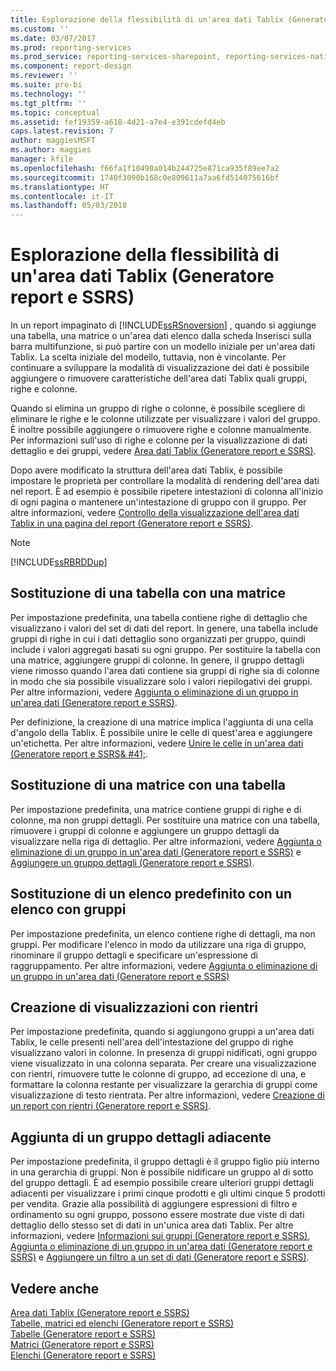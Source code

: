 ```yaml
---
title: Esplorazione della flessibilità di un'area dati Tablix (Generatore report e SSRS) | Microsoft Docs
ms.custom: ''
ms.date: 03/07/2017
ms.prod: reporting-services
ms.prod_service: reporting-services-sharepoint, reporting-services-native
ms.component: report-design
ms.reviewer: ''
ms.suite: pro-bi
ms.technology: ''
ms.tgt_pltfrm: ''
ms.topic: conceptual
ms.assetid: fef19359-a618-4d21-a7e4-e391cdefd4eb
caps.latest.revision: 7
author: maggiesMSFT
ms.author: maggies
manager: kfile
ms.openlocfilehash: f66fa1f10498a014b244725e871ca935f89ee7a2
ms.sourcegitcommit: 1740f3090b168c0e809611a7aa6fd514075616bf
ms.translationtype: HT
ms.contentlocale: it-IT
ms.lasthandoff: 05/03/2018
---
```

# <a name="exploring-the-flexibility-of-a-tablix-data-region-report-builder-and-ssrs"></a>Esplorazione della flessibilità di un'area dati Tablix (Generatore report e SSRS)
In un report impaginato di [!INCLUDE[ssRSnoversion](../../includes/ssrsnoversion-md.md)] , quando si aggiunge una tabella, una matrice o un'area dati elenco dalla scheda Inserisci sulla barra multifunzione, si può partire con un modello iniziale per un'area dati Tablix. La scelta iniziale del modello, tuttavia, non è vincolante. Per continuare a sviluppare la modalità di visualizzazione dei dati è possibile aggiungere o rimuovere caratteristiche dell'area dati Tablix quali gruppi, righe e colonne.  
  
 Quando si elimina un gruppo di righe o colonne, è possibile scegliere di eliminare le righe e le colonne utilizzate per visualizzare i valori del gruppo. È inoltre possibile aggiungere o rimuovere righe e colonne manualmente. Per informazioni sull'uso di righe e colonne per la visualizzazione di dati dettaglio e dei gruppi, vedere [Area dati Tablix &#40;Generatore report e SSRS&#41;](../../reporting-services/report-design/tablix-data-region-report-builder-and-ssrs.md).  
  
 Dopo avere modificato la struttura dell'area dati Tablix, è possibile impostare le proprietà per controllare la modalità di rendering dell'area dati nel report. È ad esempio è possibile ripetere intestazioni di colonna all'inizio di ogni pagina o mantenere un'intestazione di gruppo con il gruppo. Per altre informazioni, vedere [Controllo della visualizzazione dell'area dati Tablix in una pagina del report &#40;Generatore report e SSRS&#41;](../../reporting-services/report-design/controlling-the-tablix-data-region-display-on-a-report-page.md).  
  
> [!NOTE]  
>  [!INCLUDE[ssRBRDDup](../../includes/ssrbrddup-md.md)]  
  
## <a name="changing-a-table-to-a-matrix"></a>Sostituzione di una tabella con una matrice  
 Per impostazione predefinita, una tabella contiene righe di dettaglio che visualizzano i valori del set di dati del report. In genere, una tabella include gruppi di righe in cui i dati dettaglio sono organizzati per gruppo, quindi include i valori aggregati basati su ogni gruppo. Per sostituire la tabella con una matrice, aggiungere gruppi di colonne. In genere, il gruppo dettagli viene rimosso quando l'area dati contiene sia gruppi di righe sia di colonne in modo che sia possibile visualizzare solo i valori riepilogativi dei gruppi. Per altre informazioni, vedere [Aggiunta o eliminazione di un gruppo in un'area dati &#40;Generatore report e SSRS&#41;](../../reporting-services/report-design/add-or-delete-a-group-in-a-data-region-report-builder-and-ssrs.md).  
  
 Per definizione, la creazione di una matrice implica l'aggiunta di una cella d'angolo della Tablix. È possibile unire le celle di quest'area e aggiungere un'etichetta. Per altre informazioni, vedere [Unire le celle in un'area dati &#40;Generatore report e SSRS& #41;](../../reporting-services/report-design/merge-cells-in-a-data-region-report-builder-and-ssrs.md).  
  
## <a name="changing-a-matrix-to-a-table"></a>Sostituzione di una matrice con una tabella  
 Per impostazione predefinita, una matrice contiene gruppi di righe e di colonne, ma non gruppi dettagli. Per sostituire una matrice con una tabella, rimuovere i gruppi di colonne e aggiungere un gruppo dettagli da visualizzare nella riga di dettaglio. Per altre informazioni, vedere [Aggiunta o eliminazione di un gruppo in un'area dati &#40;Generatore report e SSRS&#41;](../../reporting-services/report-design/add-or-delete-a-group-in-a-data-region-report-builder-and-ssrs.md) e [Aggiungere un gruppo dettagli &#40;Generatore report e SSRS&#41;](../../reporting-services/report-design/add-a-details-group-report-builder-and-ssrs.md).  
  
## <a name="changing-a-default-list-to-a-grouped-list"></a>Sostituzione di un elenco predefinito con un elenco con gruppi  
 Per impostazione predefinita, un elenco contiene righe di dettagli, ma non gruppi. Per modificare l'elenco in modo da utilizzare una riga di gruppo, rinominare il gruppo dettagli e specificare un'espressione di raggruppamento. Per altre informazioni, vedere [Aggiunta o eliminazione di un gruppo in un'area dati &#40;Generatore report e SSRS&#41;](../../reporting-services/report-design/add-or-delete-a-group-in-a-data-region-report-builder-and-ssrs.md)  
  
## <a name="creating-stepped-displays"></a>Creazione di visualizzazioni con rientri  
 Per impostazione predefinita, quando si aggiungono gruppi a un'area dati Tablix, le celle presenti nell'area dell'intestazione del gruppo di righe visualizzano valori in colonne. In presenza di gruppi nidificati, ogni gruppo viene visualizzato in una colonna separata. Per creare una visualizzazione con rientri, rimuovere tutte le colonne di gruppo, ad eccezione di una, e formattare la colonna restante per visualizzare la gerarchia di gruppi come visualizzazione di testo rientrata. Per altre informazioni, vedere [Creazione di un report con rientri &#40;Generatore report e SSRS&#41;](../../reporting-services/report-design/create-a-stepped-report-report-builder-and-ssrs.md).  
  
## <a name="adding-an-adjacent-details-group"></a>Aggiunta di un gruppo dettagli adiacente  
 Per impostazione predefinita, il gruppo dettagli è il gruppo figlio più interno in una gerarchia di gruppi. Non è possibile nidificare un gruppo al di sotto del gruppo dettagli. È ad esempio possibile creare ulteriori gruppi dettagli adiacenti per visualizzare i primi cinque prodotti e gli ultimi cinque 5 prodotti per vendita. Grazie alla possibilità di aggiungere espressioni di filtro e ordinamento su ogni gruppo, possono essere mostrate due viste di dati dettaglio dello stesso set di dati in un'unica area dati Tablix. Per altre informazioni, vedere [Informazioni sui gruppi &#40;Generatore report e SSRS&#41;](../../reporting-services/report-design/understanding-groups-report-builder-and-ssrs.md), [Aggiunta o eliminazione di un gruppo in un'area dati &#40;Generatore report e SSRS&#41;](../../reporting-services/report-design/add-or-delete-a-group-in-a-data-region-report-builder-and-ssrs.md) e [Aggiungere un filtro a un set di dati &#40;Generatore report e SSRS&#41;](../../reporting-services/report-data/add-a-filter-to-a-dataset-report-builder-and-ssrs.md).  
  
## <a name="see-also"></a>Vedere anche  
 [Area dati Tablix &#40;Generatore report e SSRS&#41;](../../reporting-services/report-design/tablix-data-region-report-builder-and-ssrs.md)   
 [Tabelle, matrici ed elenchi &#40;Generatore report e SSRS&#41;](../../reporting-services/report-design/tables-matrices-and-lists-report-builder-and-ssrs.md)   
 [Tabelle &#40;Generatore report e SSRS&#41;](../../reporting-services/report-design/tables-report-builder-and-ssrs.md)   
 [Matrici &#40;Generatore report e SSRS&#41;](../../reporting-services/report-design/create-a-matrix-report-builder-and-ssrs.md)   
 [Elenchi &#40;Generatore report e SSRS&#41;](../../reporting-services/report-design/create-invoices-and-forms-with-lists-report-builder-and-ssrs.md)   
  
  
